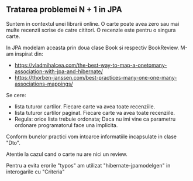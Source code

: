 ## Tratarea problemei N + 1 in JPA

Suntem in contextul unei librarii online. O carte poate avea zero sau mai multe recenzii scrise de catre cititori. O
recenzie este pentru o singura carte.

In JPA modelam aceasta prin doua clase Book si respectiv BookReview. M-am inspirat din:
- https://vladmihalcea.com/the-best-way-to-map-a-onetomany-association-with-jpa-and-hibernate/
- https://thorben-janssen.com/best-practices-many-one-one-many-associations-mappings/

Se cere:

- lista tuturor cartilor. Fiecare carte va avea toate recenziile.
- lista tuturor cartilor paginat. Fiecare carte va avea toate recenziile.
- Regula: orice lista trebuie ordonata; Daca nu imi vine ca parametru ordonare programatorul face una implicita. 

Conform bunelor practici vom intoarce informatiile incapsulate in clase "Dto".

Atentie la cazul cand o carte nu are nici un review.

Pentru a evita erorile "typos" am utilizat "hibernate-jpamodelgen" in interogarile cu "Criteria"